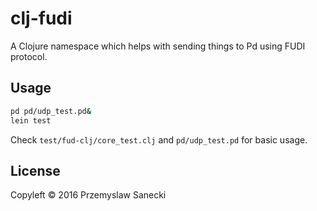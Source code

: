 # clj-fudi

A Clojure namespace which helps with sending things to Pd using FUDI protocol.

## Usage

```sh
pd pd/udp_test.pd&
lein test
```

Check ```test/fud-clj/core_test.clj``` and ```pd/udp_test.pd``` for basic usage.


## License

Copyleft © 2016 Przemyslaw Sanecki

